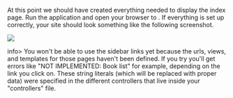 At this point we should have created everything needed to display the index page. Run the application and open your browser to . If everything is set up correctly, your site should look something like the following screenshot.

![](https://storage.googleapis.com/codevolve-assets/internal/courses/Mozilla/LocalLibary_Express_Home.png)

info> You won't be able to use the sidebar links yet because the urls, views, and templates for those pages haven't been defined. If you try you'll get errors like "NOT IMPLEMENTED: Book list" for example, depending on the link you click on.  These string literals (which will be replaced with proper data) were specified in the different controllers that live inside your "controllers" file.
